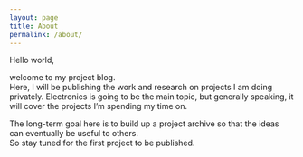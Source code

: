 ```yaml
---
layout: page
title: About
permalink: /about/
---
```


Hello world,

welcome to my project blog.  
Here, I will be publishing the work and research on projects I am doing privately. Electronics is going to be the main topic, but generally speaking, it will cover the projects I&#8217;m spending my time on.  

The long-term goal here is to build up a project archive so that the ideas can eventually be useful to others.  
So stay tuned for the first project to be published.
